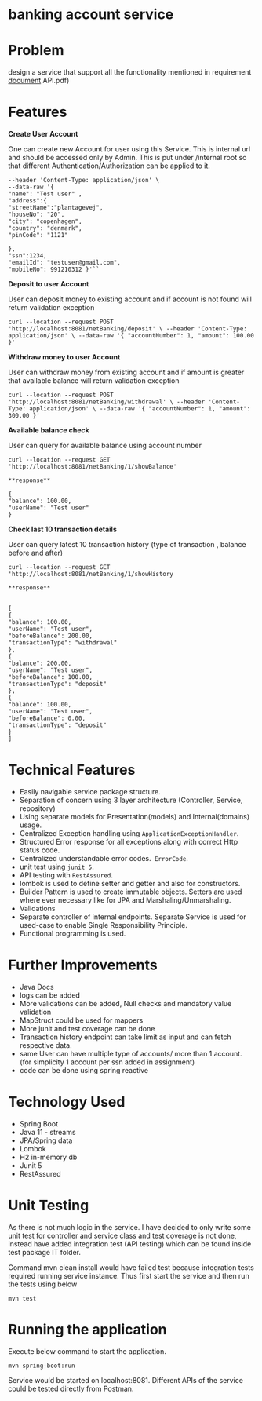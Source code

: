 # banking account service

# ****Problem****

design a service that support all the functionality mentioned in requirement [document](CodeTest_Java_Backend%20-%20Account%20API.pdf)
API.pdf)

# **Features**

**Create User Account**

One can create new Account for user using this Service. This is internal url and should be accessed only by Admin. This
is put under /internal root so that different Authentication/Authorization can be applied to it.

```curl --location --request POST 'http://localhost:8081/netBanking/internal/create' \
--header 'Content-Type: application/json' \
--data-raw '{
"name": "Test user" ,
"address":{
"streetName":"plantagevej",
"houseNo": "20",
"city": "copenhagen",
"country": "denmark",
"pinCode": "1121"

},
"ssn":1234,
"emailId": "testuser@gmail.com",
"mobileNo": 991210312 }'``
```

**Deposit to user Account**

User can deposit money to existing account and if account is not found will return validation exception

`curl --location --request POST 'http://localhost:8081/netBanking/deposit' \
--header 'Content-Type: application/json' \
--data-raw '{
"accountNumber": 1,
"amount": 100.00 }'`

**Withdraw money to user Account**

User can withdraw money from existing account and if amount is greater that available balance will return validation
exception

`curl --location --request POST 'http://localhost:8081/netBanking/withdrawal' \
--header 'Content-Type: application/json' \
--data-raw '{
"accountNumber": 1,
"amount": 300.00 }'`

**Available balance check**

User can query for available balance using account number

```
curl --location --request GET 'http://localhost:8081/netBanking/1/showBalance'

**response**

{
"balance": 100.00,
"userName": "Test user"
}
```

**Check last 10 transaction details**

User can query latest 10 transaction history (type of transaction , balance before and after)

`````
curl --location --request GET 'http://localhost:8081/netBanking/1/showHistory

**response**


[
{
"balance": 100.00,
"userName": "Test user",
"beforeBalance": 200.00,
"transactionType": "withdrawal"
},
{
"balance": 200.00,
"userName": "Test user",
"beforeBalance": 100.00,
"transactionType": "deposit"
},
{
"balance": 100.00,
"userName": "Test user",
"beforeBalance": 0.00,
"transactionType": "deposit"
}
]
`````

# Technical Features

* Easily navigable service package structure.
* Separation of concern using 3 layer architecture (Controller, Service, repository)
* Using separate models for Presentation(models) and Internal(domains) usage.
* Centralized Exception handling using `ApplicationExceptionHandler`. 
* Structured Error response for all exceptions along with correct Http status code. 
* Centralized understandable error codes.` ErrorCode`. 
* unit test using `junit 5`.
* API testing with `RestAssured`.
* lombok is used to define setter and getter and also for constructors.
* Builder Pattern is used to create immutable objects. Setters are used where ever necessary like for JPA and Marshaling/Unmarshaling.
* Validations 
* Separate controller of internal endpoints. Separate Service is used for  used-case to enable Single
  Responsibility Principle. 
* Functional programming is used.

# **Further Improvements**

* Java Docs
* logs can be added
* More validations can be added, Null checks and mandatory value validation
* MapStruct could be used for mappers
* More junit and test coverage can be done
* Transaction history endpoint can take limit as input and can fetch respective data.
* same User can have multiple type of accounts/ more than 1 account. (for simplicity 1 account per ssn added in assignment)
* code can be done using spring reactive

# Technology Used

* Spring Boot
* Java 11 - streams
* JPA/Spring data
* Lombok
* H2 in-memory db
* Junit 5
* RestAssured

# **Unit Testing**

As there is not much logic in the service. I have decided to only write some unit test for controller and service class and test coverage is not done,
instead have added integration test (API testing) which can be found inside test package IT folder.

Command mvn clean install would have failed test because integration tests required running service instance. Thus first start the service and then run the tests using below

`mvn test`

# Running the application

Execute below command to start the application.

`mvn spring-boot:run`

Service would be started on localhost:8081. Different APIs of the service could be tested directly from Postman.



